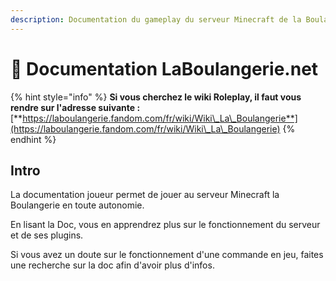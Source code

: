 ```yaml
---
description: Documentation du gameplay du serveur Minecraft de la Boulangerie.
---
```


# 🥖 Documentation LaBoulangerie.net

{% hint style="info" %}
**Si vous cherchez le wiki Roleplay, il faut vous rendre sur l'adresse suivante :** [**https://laboulangerie.fandom.com/fr/wiki/Wiki\_La\_Boulangerie**](https://laboulangerie.fandom.com/fr/wiki/Wiki\_La\_Boulangerie)
{% endhint %}

## Intro

La documentation joueur permet de jouer au serveur Minecraft la Boulangerie en toute autonomie.&#x20;

En lisant la Doc, vous en apprendrez plus sur le fonctionnement du serveur et de ses plugins.

Si vous avez un doute sur le fonctionnement d'une commande en jeu, faites une recherche sur la doc afin d'avoir plus d'infos.
